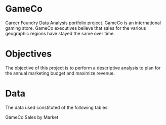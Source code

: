 # GameCo
Career Foundry Data Analysis portfolio project. GameCo is an international gaming store. GameCo executives believe that sales for the various geographic regions have stayed the same over time. 

# Objectives
The objective of this project is to perform a descriptive analysis to plan for the annual marketing budget and maximize revenue. 

# Data
The data used constituted of the following tables:

GameCo Sales by Market
